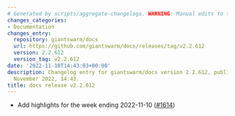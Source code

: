 ```yaml
---
# Generated by scripts/aggregate-changelogs. WARNING: Manual edits to this files will be overwritten.
changes_categories:
- Documentation
changes_entry:
  repository: giantswarm/docs
  url: https://github.com/giantswarm/docs/releases/tag/v2.2.612
  version: 2.2.612
  version_tag: v2.2.612
date: '2022-11-10T14:43:03+00:00'
description: Changelog entry for giantswarm/docs version 2.2.612, published on 10
  November 2022, 14:43.
title: docs release v2.2.612
---
```


- Add highlights for the week ending 2022-11-10 ([#1614](https://github.com/giantswarm/docs/pull/1614))
